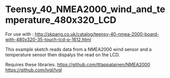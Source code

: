 # Teensy_40_NMEA2000_wind_and_temperature_480x320_LCD
 

For use with : http://skpang.co.uk/catalog/teensy-40-nmea-2000-board-with-480x320-35-touch-lcd-p-1612.html

This example sketch reads data from a NMEA2000 wind sensor and a temperature sensor then dispalys the read on the LCD.

Requires these libraries. 
https://github.com/ttlappalainen/NMEA2000<br>
https://github.com/lvgl/lvgl

